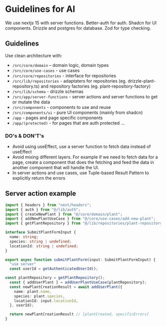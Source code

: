 # Guidelines for AI

We use nextjs 15 with server functions. Better-auth for auth. Shadcn for UI components. Drizzle and postgres for database. Zod for type checking.

## Guidelines
Use clean architecture with:
- `/src/core/domain` – domain logic, domain types
- `/src/core/use-cases` - use cases
- `/src/core/repositories` - interface for repositories
- `/src/lib/repositories` - adaptaters for repositories (eg. drizzle-plant-repository.ts) and repository factories (eg. plant-repository-factory) 
- `/src/lib/schema` - drizzle schemas
- `/src/app/server-functions` - server actions and server functions to get or mutate the data
- `/src/components` - components to use and reuse
- `/src/components/ui` - pure UI components (mainly from shadcn)
- `/app` - pages and page specific components
- `/app/(protected)` - for pages that are auth protected
...

### DO's & DON'T's
- Avoid using useEffect, use a server function to fetch data instead of useEffect
- Avoid mixing different layers. For example if we need to fetch data for a page, create a component that does the fetching and feed the data in another component that will handle the UI.
- In server actions and use cases, use Tuple-based Result Pattern to explicitly return the errors

## Server action example
```ts
import { headers } from "next/headers";
import { auth } from "@/lib/auth";
import { createNewPlant } from "@/core/domain/plant";
import { addNewPlantUseCase } from "@/core/use-cases/add-new-plant";
import { getPlantRepository } from "@/lib/repositories/plant-repository-factory";

interface SubmitPlantFormInput {
  name: string;
  species: string | undefined;
  locationId: string | undefined;
}

export async function submitPlantForm(input: SubmitPlantFormInput) {
  "use server"
  const userId = getAuthenticatedUserId();

const plantRepository = getPlantRepository();
  const { addUserPlant } = addUserPlantUseCase(plantRepository);
  const newPlantCreationResult = await addUserPlant({
    name: plant.name,
    species: plant.species,
    locationId: input.locationId,
  }, userId);

  return newPlantCreationResult // [plantCreated, specificErrors]
}
```
